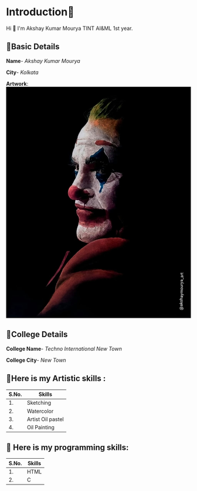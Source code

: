 # Introduction🚀

Hi 👋 I'm Akshay Kumar Mourya TINT AI&ML 1st year.

## 💎Basic Details
**Name**- *Akshay Kumar Mourya*

**City**- *Kolkata*

**Artwork**:
<img src= "IMG_20200424_125628_992.jpg">

## 💎College Details
**College Name**- *Techno International New Town*

**College City**- *New Town*

## 💎Here is my Artistic skills :

| S.No. |Skills|
|---|---|
1.|Sketching|
2.|Watercolor|
3.|Artist Oil pastel|
4.|Oil Painting|

## 💎 Here is my programming skills:

| S.No. |Skills|
|---|---|
1.|HTML|
2.|C|



